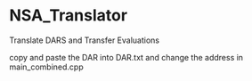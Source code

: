 # NSA_Translator
Translate DARS and Transfer Evaluations

copy and paste the DAR into DAR.txt and change the address in main_combined.cpp
